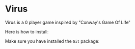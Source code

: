 # Virus 

Virus is a 0 player game inspired by "Conway's Game Of Life"


Here is how to install:

Make sure you have installed the `Git` package: 
